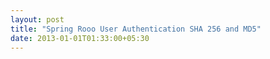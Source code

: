 ```yaml
---
layout: post
title: "Spring Rooo User Authentication SHA 256 and MD5"
date: 2013-01-01T01:33:00+05:30
---
```

